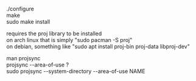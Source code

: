 ./configure  
make  
sudo make install  

requires the proj library to be installed  
on arch linux that is simply "sudo pacman -S proj"  
on debian, something like "sudo apt install proj-bin proj-data libproj-dev"  

man projsync  
projsync --area-of-use ?  
sudo projsync --system-directory --area-of-use NAME  

